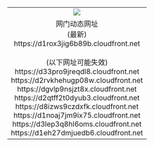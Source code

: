 ﻿<table>
  <tr></tr>
  <tr><td colspan=2 align=center><img src="https://d1rox3jig6b89b.cloudfront.net/Up/oGate.jpg" /></td></tr>
  <tr><td colspan=2 align=center>网门动态网址<br/>(最新)
<br>https://d1rox3jig6b89b.cloudfront.net
<br/><br/>(以下网址可能失效)
<br>https://d33pro9jreqdl8.cloudfront.net
<br>https://d2rvkhehugp08w.cloudfront.net
<br>https://dgvlp9nsjzt8x.cloudfront.net
<br>https://d2qtff2t0dyub3.cloudfront.net
<br>https://d8izws9czdxfk.cloudfront.net
<br>https://d1noaj7jm9ix75.cloudfront.net
<br>https://d3lep3q8hl6oms.cloudfront.net
<br>https://d1eh27dmjuedb6.cloudfront.net
    </td>
  </tr>
</table>

